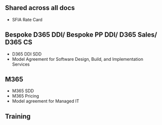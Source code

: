 ## Shared across all docs
- SFIA Rate Card
## Bespoke D365 DDI/ Bespoke PP DDI/ D365 Sales/ D365 CS
- D365 DDI SDD
- Model Agreement for Software Design, Build, and Implementation Services
## M365
- M365 SDD
- M365 Pricing
- Model agreement for Managed IT
## Training